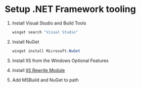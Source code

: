 # Setup .NET Framework tooling

1. Install Visual Studio and Build Tools

    ```powershell
    winget search "Visual Studio"
    ```

1. Install NuGet

    ```powershell
    winget install Microsoft.NuGet
    ```

1. Install IIS from the Windows Optional Features
1. Install [IIS Rewrite Module](https://www.iis.net/downloads/microsoft/url-rewrite)
1. Add MSBuild and NuGet to path